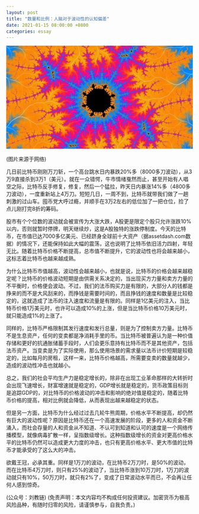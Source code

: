 ```yaml
---
layout: post
title: "数量和比例：人脑对于波动性的认知偏差"
date: 2021-01-15 08:00:00 +0800
categories: essay
---
```


![](/images/2021/20210115.jpg)

(图片来源于网络)

几日前比特币刚刚万刀斩，一个高台跳水日内暴跌20%多（8000多刀波动），从3万9直接杀到3万1（美元）。就在一众错愕，牛市情绪戛然而止，甚至开始有人唱空之际，比特币反手修复，修复，然后一个猛拉，昨天日内暴涨14%多（4800多刀波动），一度重新站上4万刀。短短几日，一周不到，比特币就带我们做了一趟刺激的过山车。囤币党大呼过瘾，并顺手在3万2左右的低位加了一把仓位，捡了点儿刚打完8折的筹码。

股市有个个位数的波动就会被宣传为大涨大跌，A股更是限定个股只允许涨跌10%以内，否则就暂时停牌，明天继续炒，这是A股独特的涨跌停制度。今天的比特币，在市值已达7000多亿美元、已经跻身全球前十大资产（据assetdash.com数据）的情况下，还能保持如此大幅的震荡，这也说明了比特币依旧活力四射，年轻无比。随着比特币价格不断提高，总市值不断提升，它的波动性也将会越来越小，这标志着比特币也越来越成熟。

为什么比特币市值越高，波动性会越来越小，也就是说，比特币的价格会越来越稳定呢？比特币的价格波动短期是由供需关系决定的，当出现买方力量和卖方力量的不平衡时，价格便会波动。不过，我们的法币购买力是有限的，大部分人的钱都是挣来的而不是大风刮来的，而挣钱是需要时间的，而且挣钱的速度和数量是比较稳定的，这就造成了法币的注入速度和流量是有限的。同样是1亿美元的注入，当比特币价格1万美元时，也许可以造成10%的上涨，但是当比特币价格10万美元时，就只能造成1%的上涨了。

同样的，比特币严格限制其发行速度和发行总量，则是为了控制卖方力量。比特币不是生息资产，任何的变卖都是净消耗手里的币。当比特币被普遍认为是一种价值存储和更好的抗通胀储蓄手段时，人们会更乐意持有比特币而不是其他资产，包括法币资产。当变卖是为了实际使用，那么使用场景的需求量以法币计价短期是较稳定的，比如每月的房租，这样一来，比特币价格越高，所需要变卖的数量就越少，造成的波动性冲击也就越小。

总之，我们的社会平均生产力是稳定增长的，除非在出现工业革命那样的大转折时会出现飞速增长，财富增速就是稳定的，GDP增长就是稳定的，货币政策目标则是追踪GDP的，对比特币的价格波动的冲击和影响的绝对值是稳定的，随着比特币价格的提高，相对比例就会降低，从而表现出越来越稳定的状态。

但是另一方面，比特币为什么经过过去几轮牛熊周期，价格水平不断提高，却仍然有巨大的波动性呢？原因是比特币还在一个高速发展的阶段，更多的人和资金不断涌入，而社会存量的人和资金从不知道、不认可到知道和认可的速度是一个网络传播模型，就像病毒扩散一样，呈指数级增长。这种指数级增长的资金对更高价格水平的比特币仍然可以造成更大力度的冲击，也只有更高价格水平、更大市值的比特币才能承受的了这么大的冲击。

欲戴王冠，必承其重。同样是1万刀的波动，在比特币2万刀时，是50%的波动，而在比特币4万刀时，则只有25%的波动了，当比特币涨到10万刀时，1万刀的波动就只有10%，50万刀时，就只有2%了，变成了日常波动水平而已，不会再让任何人感到惊奇。

(公众号：刘教链)
(免责声明：本文内容均不构成任何投资建议。加密货币为极高风险品种，有随时归零的风险，请谨慎参与，自我负责。)

